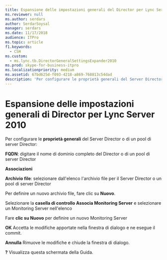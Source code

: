 ```yaml
---
title: Espansione delle impostazioni generali del Director per Lync Server 2010
ms.reviewer: null
ms.author: serdars
author: SerdarSoysal
manager: serdars
ms.date: 11/17/2018
audience: ITPro
ms.topic: article
f1.keywords:
  - CSH
ms.custom:
  - ms.lync.tb.DirectorGeneralSettingsExpander2010
ms.prod: skype-for-business-itpro
ms.localizationpriority: medium
ms.assetid: 67bd625d-f093-4218-a869-768813c54dad
description: 'Per configurare le proprietà generali del Server Director o di un pool di server Director:'
---
```


# <a name="director-general-settings-expander-for-lync-server-2010"></a>Espansione delle impostazioni generali di Director per Lync Server 2010
 
Per configurare le **proprietà generali** del Server Director o di un pool di server Director:
  
 **FQDN**: digitare il nome di dominio completo del Director o di un pool di server Director
  
 **Associazioni**
  
 **Archivio file**: selezionare dall'elenco l'archivio file per il Server Director o un pool di server Director
  
Per definire un nuovo archivio file, fare clic su **Nuovo**.
  
Selezionare la **casella di controllo Associa Monitoring Server** e selezionare un Monitoring Server nell'elenco
  
Fare **clic su Nuovo** per definire un nuovo Monitoring Server
  
 **OK** Accetta le modifiche apportate nella finestra di dialogo e ne esegue il commit.
  
 **Annulla** Rimuove le modifiche e chiude la finestra di dialogo.
  
 **?** Visualizza questa schermata della Guida.
  

